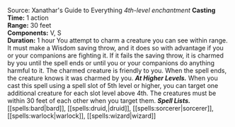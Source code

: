 Source: Xanathar's Guide to Everything
*4th-level enchantment*
**Casting Time:** 1 action  
**Range:** 30 feet  
**Components:** V, S  
**Duration:** 1 hour
You attempt to charm a creature you can see within range. It must make a Wisdom saving throw, and it does so with advantage if you or your companions are fighting it. If it fails the saving throw, it is charmed by you until the spell ends or until you or your companions do anything harmful to it. The charmed creature is friendly to you. When the spell ends, the creature knows it was charmed by you.
***At Higher Levels.*** When you cast this spell using a spell slot of 5th level or higher, you can target one additional creature for each slot level above 4th. The creatures must be within 30 feet of each other when you target them.
***Spell Lists.*** [[spells:bard|bard]], [[spells:druid,|druid]], [[spells:sorcerer|sorcerer]], [[spells:warlock|warlock]], [[spells:wizard|wizard]]
